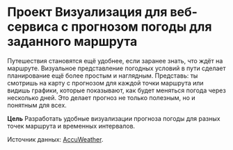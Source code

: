 # **Проект** Визуализация для веб-сервиса с прогнозом погоды для заданного маршрута

Путешествия становятся ещё удобнее, если заранее знать, что ждёт на маршруте. Визуальное представление погодных условий в пути сделает планирование ещё более простым и наглядным. Представь: ты смотришь на карту с прогнозом для каждой точки маршрута или видишь графики, которые показывают, как будет меняться погода через несколько дней. Это делает прогноз не только полезным, но и понятным для всех.

**Цель** Разработать удобные визуализации прогноза погоды для разных точек маршрута и временных интервалов.

Источник данных: [AccuWeather](https://developer.accuweather.com/accuweather-forecast-api/apis).
